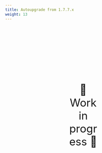 ```yaml
---
title: Autoupgrade from 1.7.7.x
weight: 13
---
```

<div style="text-align: center; font-size:2.5em;margin: 200px;">🚧 Work in progress 🚧</div>